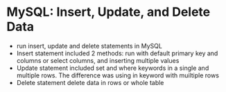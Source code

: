 # MySQL: Insert, Update, and Delete Data
* run insert, update and delete statements in MySQL
* Insert statement included 2 methods: run with default primary key and columns or select columns,  and inserting multiple values
* Update statement included set and where keywords in a single and multiple rows. The difference was using in keyword with muiltiple rows
* Delete statement delete data in rows or whole table

